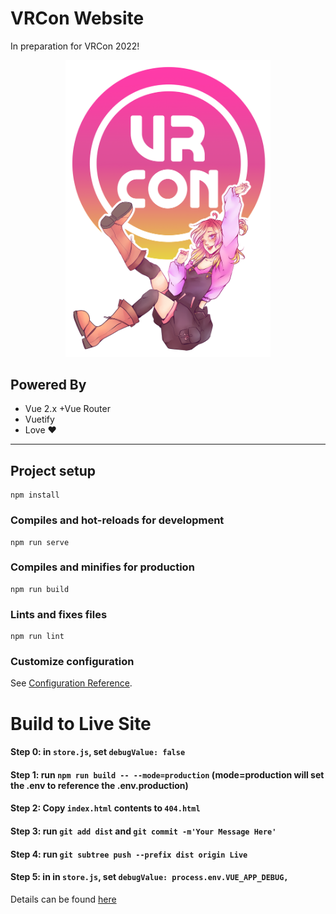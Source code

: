 # VRCon Website

In preparation for VRCon 2022!

<div align="center">
	<img
		src="src/assets/images/connieposter_remastered.png"
		alt="The logo of VRCon, a stylized circle with VRCon's mascott, Connie, underneath it."
		width=65%
	/>
</div>

## Powered By
- Vue 2.x +Vue Router
- Vuetify
- Love ❤️

---

## Project setup
```
npm install
```

### Compiles and hot-reloads for development
```
npm run serve
```

### Compiles and minifies for production
```
npm run build
```

### Lints and fixes files
```
npm run lint
```

### Customize configuration
See [Configuration Reference](https://cli.vuejs.org/config/).


# Build to Live Site

#### Step 0: in `store.js`, set `debugValue: false`
#### Step 1: run `npm run build -- --mode=production` (mode=production will set the .env to reference the .env.production)
#### Step 2: Copy `index.html` contents to `404.html`

#### Step 3: run `git add dist` and `git commit -m'Your Message Here'`
#### Step 4: run `git subtree push --prefix dist origin Live`

#### Step 5: in in `store.js`, set `debugValue: process.env.VUE_APP_DEBUG,`

Details can be found [here](https://learnvue.co/tutorials/deploy-vue-to-github-pages)
